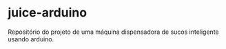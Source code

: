# juice-arduino
Repositório do projeto de uma máquina dispensadora de sucos inteligente usando arduino.
